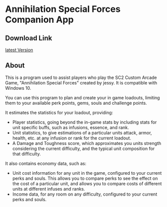 # Annihilation Special Forces Companion App

## Download Link
[latest Version](https://github.com/vbergaaa/Annihilation-Special-Forces-Helper/releases/download/v1.4.1/ASFv1.4.1.zip)

## About
This is a program used to assist players who play the SC2 Custom Arcade Game, "Annihilation Special Forces" created by <Cruxis>jessy. 
It is compatible with Windows 10.

You can use this program to plan and create your in game loadouts, limiting them to your available perk points, gems, souls and challenge points. 
  
It estimates the statistics for your loadout, providing:
  - Player statistics, going beyond the in-game stats by including stats for unit specific buffs, such as infusions, essence, and rank.
  - Unit statistics, to give estimations of a particular units attack, armor, health, etc. at any infusion or rank for the current loadout.
  - A Damage and Toughness score, which approximates you units strength considering the current difficulty, and the typical unit composition for that difficulty.

It also contains economy data, such as:
  - Unit cost information for any unit in the game, configured to your current perks and souls. This allows you to compare perks to see the effect on the cost of a particular unit, and allows you to compare costs of different units at different infuses and ranks.
  - Income data, for any room on any difficulty, configured to your current perks and souls.